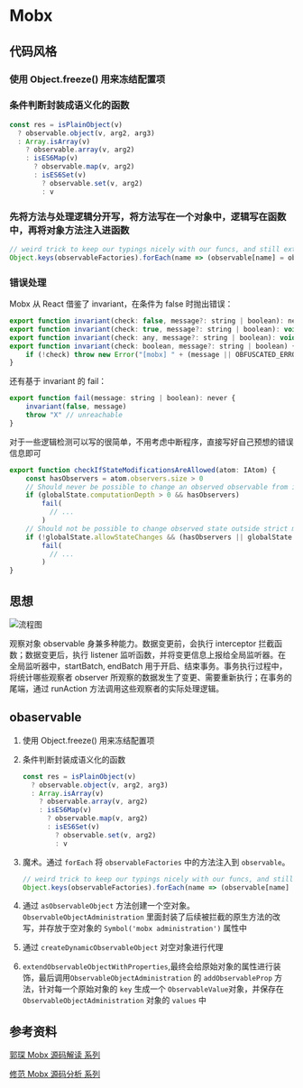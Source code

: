 # Mobx

## 代码风格

### 使用 Object.freeze() 用来冻结配置项

### 条件判断封装成语义化的函数

```js
const res = isPlainObject(v)
  ? observable.object(v, arg2, arg3)
  : Array.isArray(v)
    ? observable.array(v, arg2)
    : isES6Map(v)
      ? observable.map(v, arg2)
      : isES6Set(v)
        ? observable.set(v, arg2)
        : v
```

### 先将方法与处理逻辑分开写，将方法写在一个对象中，逻辑写在函数中，再将对象方法注入进函数

```js
// weird trick to keep our typings nicely with our funcs, and still extend the observable function
Object.keys(observableFactories).forEach(name => (observable[name] = observableFactories[name]))
```

### 错误处理

Mobx 从 React 借鉴了 invariant，在条件为 false 时抛出错误：

```js
export function invariant(check: false, message?: string | boolean): never
export function invariant(check: true, message?: string | boolean): void
export function invariant(check: any, message?: string | boolean): void
export function invariant(check: boolean, message?: string | boolean) {
    if (!check) throw new Error("[mobx] " + (message || OBFUSCATED_ERROR))
}
```

还有基于 invariant 的 fail：

```js
export function fail(message: string | boolean): never {
    invariant(false, message)
    throw "X" // unreachable
}
```

对于一些逻辑检测可以写的很简单，不用考虑中断程序，直接写好自己预想的错误信息即可

```js
export function checkIfStateModificationsAreAllowed(atom: IAtom) {
    const hasObservers = atom.observers.size > 0
    // Should never be possible to change an observed observable from inside computed, see #798
    if (globalState.computationDepth > 0 && hasObservers)
        fail(
          // ...
        )
    // Should not be possible to change observed state outside strict mode, except during initialization, see #563
    if (!globalState.allowStateChanges && (hasObservers || globalState.enforceActions === "strict"))
        fail(
          // ...
        )
}
```

## 思想

![流程图](https://pic1.zhimg.com/80/v2-0f09f47435d29ac7a01a12228e0f73b4_hd.jpg)

观察对象 observable 身兼多种能力。数据变更前，会执行 interceptor 拦截函数；数据变更后，执行 listener 监听函数，并将变更信息上报给全局监听器。在全局监听器中，startBatch, endBatch 用于开启、结束事务。事务执行过程中，将统计哪些观察者 observer 所观察的数据发生了变更、需要重新执行；在事务的尾端，通过 runAction 方法调用这些观察者的实际处理逻辑。

## obaservable

1. 使用 Object.freeze() 用来冻结配置项
2. 条件判断封装成语义化的函数

    ```js
    const res = isPlainObject(v)
      ? observable.object(v, arg2, arg3)
      : Array.isArray(v)
        ? observable.array(v, arg2)
        : isES6Map(v)
          ? observable.map(v, arg2)
          : isES6Set(v)
            ? observable.set(v, arg2)
            : v
    ```

3. 魔术。通过 `forEach` 将 `observableFactories` 中的方法注入到 `observable`。

    ```js
    // weird trick to keep our typings nicely with our funcs, and still extend the observable function
    Object.keys(observableFactories).forEach(name => (observable[name] = observableFactories[name]))
    ```

4. 通过 `asObservableObject` 方法创建一个空对象。 `ObservableObjectAdministration` 里面封装了后续被拦截的原生方法的改写，并存放于空对象的 `Symbol('mobx administration')` 属性中
5. 通过 `createDynamicObservableObject` 对空对象进行代理
6. `extendObservableObjectWithProperties`,最终会给原始对象的属性进行装饰，最后调用`ObservableObjectAdministration` 的 `addObservableProp` 方法，针对每一个原始对象的 `key` 生成一个 `ObservableValue`对象，并保存在 `ObservableObjectAdministration` 对象的 `values` 中

## 参考资料

[郭琛 Mobx 源码解读 系列](https://zhuanlan.zhihu.com/p/31704920)

[修范 Mobx 源码分析 系列](https://zhuanlan.zhihu.com/p/42150181)